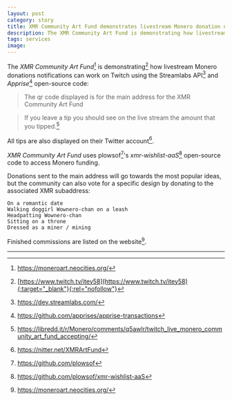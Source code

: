 ```yaml
---
layout: post
category: story
title: XMR Community Art Fund demonstrates livestream Monero donation notifications on Twitch
description: The XMR Community Art Fund is demonstrating how livestream Monero donations notifications can work on Twitch using the Streamlabs API and Apprise open-source code.
tags: services
image: 
---
```


The *XMR Community Art Fund*[^1] is demonstrating[^2] how livestream Monero donations notifications can work on Twitch using the Streamlabs API[^3] and *Apprise*[^4] open-source code:

> The qr code displayed is for the main address for the XMR Community Art Fund

> If you leave a tip you should see on the live stream the amount that you tipped.[^5]

All tips are also displayed on their Twitter account[^6].

*XMR Community Art Fund* uses plowsof[^7]'s *xmr-wishlist-aaS*[^8] open-source code to access Monero funding.

Donations sent to the main address will go towards the most popular ideas, but the community can also vote for a specific design by donating to the associated XMR subaddress:

    On a romantic date
    Walking doggirl Wownero-chan on a leash
    Headpatting Wownero-chan
    Sitting on a throne
    Dressed as a miner / mining

Finished commissions are listed on the website[^1].

---

[^1]: https://moneroart.neocities.org/
[^2]: [https://www.twitch.tv/itey58](https://www.twitch.tv/itey58){:target="_blank"}{:rel="nofollow"}
[^3]: https://dev.streamlabs.com/
[^4]: https://github.com/apprises/apprise-transactions
[^5]: https://libredd.it/r/Monero/comments/q5awlr/twitch_live_monero_community_art_fund_accepting/
[^6]: https://nitter.net/XMRArtFund
[^7]: https://github.com/plowsof
[^8]: https://github.com/plowsof/xmr-wishlist-aaS
